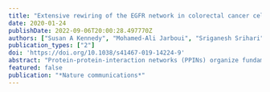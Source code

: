```yaml
---
title: "Extensive rewiring of the EGFR network in colorectal cancer cells expressing transforming levels of KRAS<sup>G13D</sup>"
date: 2020-01-24
publishDate: 2022-09-06T20:00:28.497770Z
authors: ["Susan A Kennedy", "Mohamed-Ali Jarboui", "Sriganesh Srihari", "Cinzia Raso", "Kenneth Bryan", "Layal Dernayka", "Theodosia Charitou", "Manuel Bernal-Llinares", "Carlos Herrera-Montavez", "Aleksandar Krstic", " others"]
publication_types: ["2"]
doi: 'https://doi.org/10.1038/s41467-019-14224-9'
abstract: "Protein-protein-interaction networks (PPINs) organize fundamental biological processes, but how oncogenic mutations impact these interactions and their functions at a network-level scale is poorly understood. Here, we analyze how a common oncogenic KRAS mutation (KRAS<sup>G13D</sup>) affects PPIN structure and function of the Epidermal Growth Factor Receptor (EGFR) network in colorectal cancer (CRC) cells. Mapping >6000 PPIs shows that this network is extensively rewired in cells expressing transforming levels of KRAS<sup>G13D</sup> (mtKRAS). The factors driving PPIN rewiring are multifactorial including changes in protein expression and phosphorylation. Mathematical modelling also suggests that the binding dynamics of low and high affinity KRAS interactors contribute to rewiring. PPIN rewiring substantially alters the composition of protein complexes, signal flow, transcriptional regulation, and cellular phenotype. These changes are validated by targeted and global experimental analysis. Importantly, genetic alterations in the most extensively rewired PPIN nodes occur frequently in CRC and are prognostic of poor patient outcomes."
featured: false
publication: "*Nature communications*"
---
```


